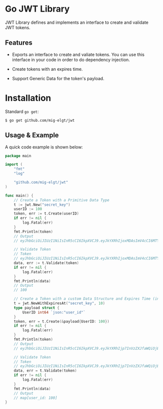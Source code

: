 # Go JWT Library

JWT Library defines and implements an interface to create and validate JWT tokens.

## Features

* Exports an interface to create and valiate tokens. You can use this interface in your code in order to do dependency injection.

* Create tokens with an expires time.

* Support Generic Data for the token's payload.

# Installation

Standard `go get`:

```
$ go get github.com/mig-elgt/jwt

```

## Usage & Example

A quick code example is shown below:

```go
package main

import (
	"fmt"
	"log"

	"github.com/mig-elgt/jwt"
)

func main() {
	// Create a Token with a Primitive Data Type
	t := jwt.New("secret_key")
	userID := 100
	token, err := t.Create(userID)
	if err != nil {
		log.Fatal(err)
	}
	fmt.Println(token)
	// Output
	// eyJhbGciOiJIUzI1NiIsInR5cCI6IkpXVCJ9.eyJkYXRhIjoxMDAsImV4cCI6MTY3NTg3NTcyNH0.CJVX6LQjTxQgiW7aUuNYcot6Re9Ba9DgW7XTm5G91lo

	// Validate Token
	// Token
	// eyJhbGciOiJIUzI1NiIsInR5cCI6IkpXVCJ9.eyJkYXRhIjoxMDAsImV4cCI6MTY3NTg3NTcyNH0.CJVX6LQjTxQgiW7aUuNYcot6Re9Ba9DgW7XTm5G91lo
	data, err := t.Validate(token)
	if err != nil {
		log.Fatal(err)
	}
	fmt.Println(data)
	// Output
	// 100

	// Create a Token with a custom Data Structure and Expires Time (in hours)
	t = jwt.NewWithExpiresAt("secret_key", 10)
	type payload struct {
		UserID int64 `json:"user_id"`
	}
	token, err = t.Create(&payload{UserID: 100})
	if err != nil {
		log.Fatal(err)
	}
	fmt.Println(token)
	// Output
	// eyJhbGciOiJIUzI1NiIsInR5cCI6IkpXVCJ9.eyJkYXRhIjp7InVzZXJfaWQiOjEwMH0sImV4cCI6MTY3MzQ5NDAzNX0.BBDIZvq4xYLEkMl1G8pX_w7XgyF_RTD0OR1UB1eirVI

	// Validate Token
	// Token
	// eyJhbGciOiJIUzI1NiIsInR5cCI6IkpXVCJ9.eyJkYXRhIjp7InVzZXJfaWQiOjEwMH0sImV4cCI6MTY3MzQ5NDAzNX0.BBDIZvq4xYLEkMl1G8pX_w7XgyF_RTD0OR1UB1eirVI
	data, err = t.Validate(token)
	if err != nil {
		log.Fatal(err)
	}
	fmt.Println(data)
	// Output
	// map[user_id: 100]
}
```
